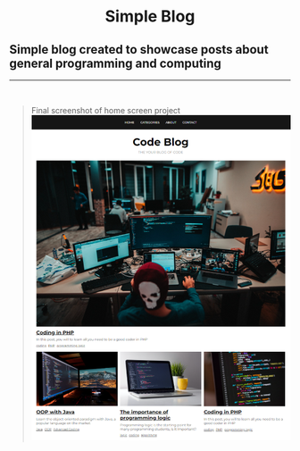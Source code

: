# <p align="center">Simple Blog<p> 

## Simple blog created to showcase posts about general programming and computing

<hr>
<br>

> Final screenshot of home screen project
![preview](././github/screenshot.png)